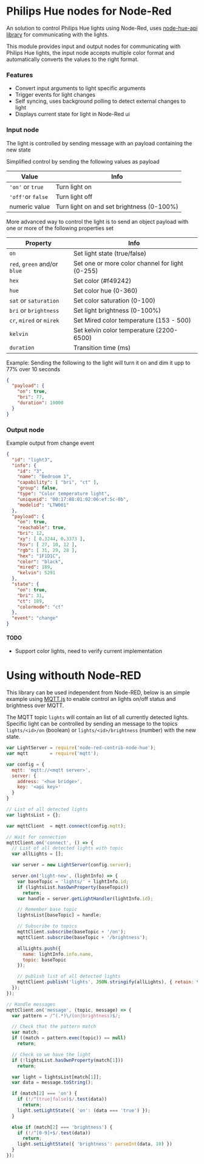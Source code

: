 # Philips Hue nodes for Node-Red
An solution to control Philips Hue lights using Node-Red, uses [node-hue-api library](https://github.com/peter-murray/node-hue-api) for communicating with the lights.

This module provides input and output nodes for communicating with Philips Hue lights, the input node accepts multiple color format and automatically converts the values to the right format. 

### Features
* Convert input arguments to light specific arguments
* Trigger events for light changes
* Self syncing, uses background polling to detect external changes to light
* Displays current state for light in Node-Red ui

### Input node
The light is controlled by sending message with an payload containing the new state

Simplified control by sending the following values as payload

| Value | Info |
|---|---|
| `'on'` or `true` | Turn light on |
| `'off'`or `false` | Turn light off |
| numeric value | Turn light on and set brightness (0-100%) |

More advanced way to control the light is to send an object payload with one or more of the following properties set

| Property | Info |
|---|---|
| `on` | Set light state (true/false)|
| `red`, `green` and/or `blue` | Set one or more color channel for light (0-255)|
| `hex` | Set color (#f49242) |
| `hue` | Set color hue (0-360) |
| `sat` or `saturation` | Set color saturation (0-100) | 
| `bri` or `brightness` | Set light brightness (0-100%) |
| `cr`, `mired` or `mirek` | Set Mired color temperature (153 - 500) |
| `kelvin` | Set kelvin color temperature (2200-6500) |
| `duration` | Transition time (ms) |

Example: Sending the following to the light will turn it on and dim it upp to 77% over 10 seconds

```json
{
  "payload": {
    "on": true, 
    "bri": 77,
    "duration": 10000
  }
}
```

### Output node

Example output from change event 
```json
{
  "id": "light3",
  "info": {
    "id": "3",
    "name": "Bedroom 1",
    "capability": [ "bri", "ct" ],
    "group": false,
    "type": "Color temperature light",
    "uniqueid": "00:17:88:01:02:06:ef:5c-0b",
    "modelid": "LTW001"
  },
  "payload": {
    "on": true,
    "reachable": true,
    "bri": 12,
    "xy": [ 0.3244, 0.3373 ],
    "hsv": [ 27, 10, 12 ],
    "rgb": [ 31, 29, 28 ],
    "hex": "1F1D1C",
    "color": "black",
    "mired": 189,
    "kelvin": 5291
  },
  "state": {
    "on": true,
    "bri": 31,
    "ct": 189,
    "colormode": "ct"
  },
  "event": "change"
}
```

#### TODO
* Support color lights, need to verify current implementation


# Using withouth Node-RED
This library can be used independent from Node-RED, below is an simple example using [MQTT.js](https://github.com/mqttjs/MQTT.js) to enable control an lights on/off status and brightness over MQTT.

The MQTT topic `lights` will contain an list of all currently detected lights.
Specific light can be controlled by sending an message to the topics `lights/<id>/on` (boolean) or `lights/<id>/brightness` (number) with the new state.

```JavaScript
var LightServer = require('node-red-contrib-node-hue');
var mqtt        = require('mqtt');

var config = {
  mqtt: 'mqtt://<mqtt server>',
  server: {
    address: '<hue bridge>',
    key: '<api key>'
  }
}

// List of all detected lights
var lightsList = {};

var mqttClient  = mqtt.connect(config.mqtt);

// Wait for connection
mqttClient.on('connect', () => {
  // List of all detected lights with topic
  var allLights = [];

  var server = new LightServer(config.server);

  server.on('light-new', (lightInfo) => {
    var baseTopic = 'lights/' + lightInfo.id;
    if (lightsList.hasOwnProperty(baseTopic))
      return;
    var handle = server.getLightHandler(lightInfo.id);

    // Remember base topic
    lightsList[baseTopic] = handle;

    // Subscribe to topics
    mqttClient.subscribe(baseTopic + '/on');
    mqttClient.subscribe(baseTopic + '/brightness');

    allLights.push({
      name: lightInfo.info.name,
      topic: baseTopic
    });

    // publish list of all detected lights
    mqttClient.publish('lights', JSON.stringify(allLights), { retain: true} );
  });
});

// Handle messages
mqttClient.on('message', (topic, message) => {
  var pattern = /^(.*)\/(on|brightness)$/;

  // Check that the pattern match
  var match;
  if ((match = pattern.exec(topic)) == null)
    return;

  // Check so we have the light
  if (!lightsList.hasOwnProperty(match[1]))
    return;

  var light = lightsList[match[1]];
  var data = message.toString();

  if (match[2] === 'on') {
    if (!/^(true|false)$/.test(data))
      return;
    light.setLightState({ 'on': (data === 'true') });
  }

  else if (match[2] === 'brightness') {
    if (!/^[0-9]+$/.test(data))
      return;
    light.setLightState({ 'brightness': parseInt(data, 10) })
  }
});
```
